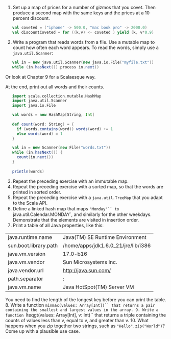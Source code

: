 1. Set up a map of prices for a number of gizmos that you covet. Then produce a second map with the same keys and the prices at a 10 percent discount.
 ```scala
    val coveted = ("iphone" -> 500.0, "mac book pro" -> 2000.0)
    val discountCoveted = for ((k,v) <- coveted ) yield (k, v*0.9)
```

2. Write a program that reads words from a file. Use a mutable map to count how often each word appears. To read the words, simply use a `java.util.Scanner`:
 ```scala
    val in = new java.util.Scanner(new java.io.File("myfile.txt"))
    while (in.hasNext()) process in.next()
```
 Or look at Chapter 9 for a Scalaesque way.

 At the end, print out all words and their counts.
 ```scala
    import scala.collection.mutable.HashMap
    import java.util.Scanner
    import java.io.File

    val words = new HashMap[String, Int]
    
    def count(word: String) = {
      if (words.contains(word)) words(word) += 1
      else words(word) = 1
    }

    val in = new Scanner(new File("words.txt")) 
    while (in.hasNext()) {
      count(in.next())
    }
    
    println(words)
```

3. Repeat the preceding exercise with an immutable map.
4. Repeat the preceding exercise with a sorted map, so that the words are printed in sorted order.
5. Repeat the preceding exercise with a `java.util.TreeMap` that you adapt to the Scala API.
6. Deﬁne a linked hash map that maps `"Monday"`` to `java.util.Calendar.MONDAY`, and similarly for the other weekdays. Demonstrate that the elements are visited in insertion order.
7. Print a table of all Java properties, like this:

 |   |   |
 |---|---|
 | java.runtime.name     | Java(TM) SE Runtime Environment
 | sun.boot.library.path | /home/apps/jdk1.6.0_21/jre/lib/i386
 | java.vm.version       | 17.0-b16
 | java.vm.vendor        | Sun Microsystems Inc.
 | java.vendor.url       | http://java.sun.com/
 | path.separator        | :
 | java.vm.name          | Java HotSpot(TM) Server VM
 
 You need to find the length of the longest key before you can print the table.
8. Write a function `minmax(values: Array[Int])`` that returns a pair containing the smallest and largest values in the array.
9. Write a function `lteqgt(values: Array[Int], v: Int)`` that returns a triple containing the counts of values less than v, equal to v, and greater than v.
10. What happens when you zip together two strings, such as `"Hello".zip("World")`? Come up with a plausible use case.
